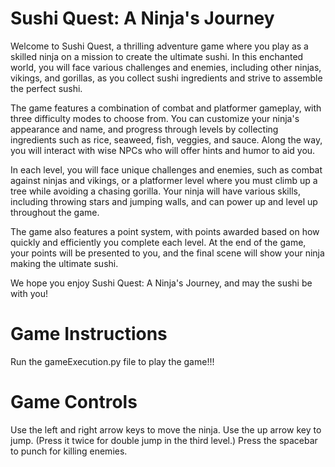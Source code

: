 # Sushi Quest: A Ninja's Journey

Welcome to Sushi Quest, a thrilling adventure game where you play as a skilled ninja on a mission to create the ultimate sushi. In this enchanted world, you will face various challenges and enemies, including other ninjas, vikings, and gorillas, as you collect sushi ingredients and strive to assemble the perfect sushi.

The game features a combination of combat and platformer gameplay, with three difficulty modes to choose from. You can customize your ninja's appearance and name, and progress through levels by collecting ingredients such as rice, seaweed, fish, veggies, and sauce. Along the way, you will interact with wise NPCs who will offer hints and humor to aid you.

In each level, you will face unique challenges and enemies, such as combat against ninjas and vikings, or a platformer level where you must climb up a tree while avoiding a chasing gorilla. Your ninja will have various skills, including throwing stars and jumping walls, and can power up and level up throughout the game.

The game also features a point system, with points awarded based on how quickly and efficiently you complete each level. At the end of the game, your points will be presented to you, and the final scene will show your ninja making the ultimate sushi.

We hope you enjoy Sushi Quest: A Ninja's Journey, and may the sushi be with you!

# Game Instructions

Run the gameExecution.py file to play the game!!!

# Game Controls

Use the left and right arrow keys to move the ninja.
Use the up arrow key to jump. (Press it twice for double jump in the third level.)
Press the spacebar to punch for killing enemies.
